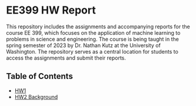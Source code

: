 # EE399 HW Report

This repository includes the assignments and accompanying reports for the course EE 399, which focuses on the application of machine learning to problems in science and engineering. The course is being taught in the spring semester of 2023 by Dr. Nathan Kutz at the University of Washington. The repository serves as a central location for students to access the assignments and submit their reports.

## Table of Contents

- [HW1](#HW1)
- [HW2 Background](#HW2)
